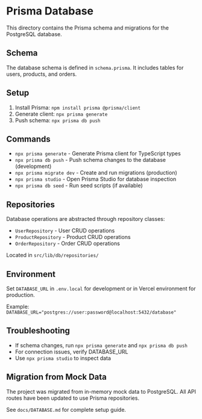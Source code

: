 # Prisma Database

This directory contains the Prisma schema and migrations for the PostgreSQL database.

## Schema

The database schema is defined in `schema.prisma`. It includes tables for users, products, and orders.

## Setup

1. Install Prisma: `npm install prisma @prisma/client`
2. Generate client: `npx prisma generate`
3. Push schema: `npx prisma db push`

## Commands

- `npx prisma generate` - Generate Prisma client for TypeScript types
- `npx prisma db push` - Push schema changes to the database (development)
- `npx prisma migrate dev` - Create and run migrations (production)
- `npx prisma studio` - Open Prisma Studio for database inspection
- `npx prisma db seed` - Run seed scripts (if available)

## Repositories

Database operations are abstracted through repository classes:

- `UserRepository` - User CRUD operations
- `ProductRepository` - Product CRUD operations
- `OrderRepository` - Order CRUD operations

Located in `src/lib/db/repositories/`

## Environment

Set `DATABASE_URL` in `.env.local` for development or in Vercel environment for production.

Example: `DATABASE_URL="postgres://user:password@localhost:5432/database"`

## Troubleshooting

- If schema changes, run `npx prisma generate` and `npx prisma db push`
- For connection issues, verify DATABASE_URL
- Use `npx prisma studio` to inspect data

## Migration from Mock Data

The project was migrated from in-memory mock data to PostgreSQL. All API routes have been updated to use Prisma repositories.

See `docs/DATABASE.md` for complete setup guide.
